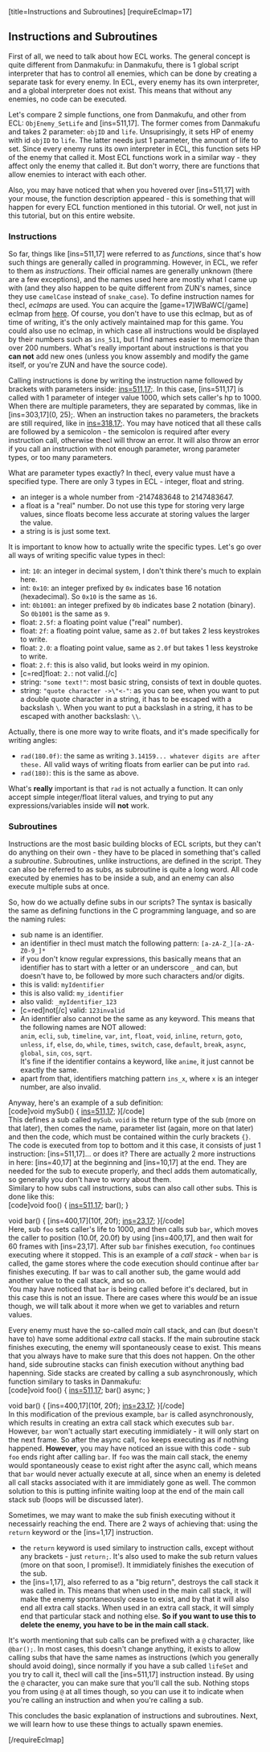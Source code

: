 [title=Instructions and Subroutines]
[requireEclmap=17]
## Instructions and Subroutines
First of all, we need to talk about how ECL works. The general concept is quite different from Danmakufu: in Danmakufu, there is 1 global script interpreter that has to control all enemies, which can be done by creating a separate task for every enemy. In ECL, every enemy has its own interpreter, and a global interpreter does not exist. This means that without any enemies, no code can be executed. 
   
Let's compare 2 simple functions, one from Danmakufu, and other from ECL: `ObjEnemy_SetLife` and [ins=511,17]. The former comes from Danmakufu and takes 2 parameter: `objID` and `life`. Unsuprisingly, it sets HP of enemy with id `objID` to `life`. The latter needs just 1 parameter, the amount of life to set. Since every enemy runs its own interpreter in ECL, this function sets HP of the enemy that called it. Most ECL functions work in a similar way - they affect only the enemy that called it. But don't worry, there are functions that allow enemies to interact with each other.  
  
Also, you may have noticed that when you hovered over [ins=511,17] with your mouse, the function description appeared - this is something that will happen for every ECL function mentioned in this tutorial. Or well, not just in this tutorial, but on this entire website. 

### Instructions
So far, things like [ins=511,17] were referred to as *functions*, since that's how such things are generally called in programming. However, in ECL, we refer to them as *instructions*. Their official names are generally unknown (there are a few exceptions), and the names used here are mostly what I came up with (and they also happen to be quite different from ZUN's names, since they use `camelCase` instead of `snake_case`). To define instruction names for thecl, *eclmaps* are used. You can acquire the [game=17]WBaWC[/game] eclmap from [here](https://github.com/Priw8/eclmap). Of course, you don't have to use this eclmap, but as of time of writing, it's the only actively maintained map for this game. You could also use no eclmap, in which case all instructions would be displayed by their numbers such as `ins_511`, but I find names easier to memorize than over 200 numbers. What's really important about instructions is that you **can not** add new ones (unless you know assembly and modify the game itself, or you're ZUN and have the source code).   
  
Calling instructions is done by writing the instruction name followed by brackets with parameters inside: <instr>[ins=511,17](1000);</instr>. In this case, [ins=511,17] is called with 1 parameter of integer value 1000, which sets caller's hp to 1000. When there are multiple parameters, they are separated by commas, like in <instr>[ins=303,17](0, 25);</instr>. When an instruction takes no parameters, the brackets are still required, like in <instr>[ins=318,17]();</instr>. You may have noticed that all these calls are followed by a semicolon - the semicolon is required after every instruction call, otherwise thecl will throw an error. It will also throw an error if you call an instruction with not enough parameter, wrong parameter types, or too many parameters.  
  
What are parameter types exactly? In thecl, every value must have a specified type. There are only 3 types in ECL - integer, float and string.
- an integer is a whole number from -2147483648 to 2147483647. 
- a float is a "real" number. Do not use this type for storing very large values, since floats become less accurate at storing values the larger the value.
- a string is is just some text.
  
It is important to know how to actually write the specific types. Let's go over all ways of writing specific value types in thecl:
- int: `10`: an integer in decimal system, I don't think there's much to explain here.
- int: `0x10`: an integer prefixed by `0x` indicates base 16 notation (hexadecimal). So `0x10` is the same as `16`.
- int: `0b1001`: an integer prefixed by `0b` indicates base 2 notation (binary). So `0b1001` is the same as `9`.
- float: `2.5f`: a floating point value ("real" number).
- float: `2f`: a floating point value, same as `2.0f` but takes 2 less keystrokes to write.
- float: `2.0`: a floating point value, same as `2.0f` but takes 1 less keystroke to write.
- float: `2.f`: this is also valid, but looks weird in my opinion.
- [c=red]float: `2.`: not valid.[/c]
- string: `"some text!"`: most basic string, consists of text in double quotes.
- string: `"quote character ->\"<-"`: as you can see, when you want to put a double quote character in a string, it has to be escaped with a backslash `\`. When you want to put a backslash in a string, it has to be escaped with another backslash: `\\`.  

Actually, there is one more way to write floats, and it's made specifically for writing angles:
- `rad(180.0f)`: the same as writing `3.14159... whatever digits are after these.` All valid ways of writing floats from earlier can be put into `rad`.
- `rad(180)`: this is the same as above.  

What's **really** important is that `rad` is not actually a function. It can only accept simple integer/float literal values, and trying to put any expressions/variables inside will **not** work.

  
### Subroutines
Instructions are the most basic building blocks of ECL scripts, but they can't do anything on their own - they have to be placed in something that's called a *subroutine*. Subroutines, unlike instructions, are defined in the script. They can also be referred to as subs, as subroutine is quite a long word. All code executed by enemies has to be inside a sub, and an enemy can also execute multiple subs at once. 

So, how do we actually define subs in our scripts? The syntax is basically the same as defining functions in the C programming language, and so are the naming rules:
- sub name is an identifier.
- an identifier in thecl must match the following pattern: `[a-zA-Z_][a-zA-Z0-9_]*`
- if you don't know regular expressions, this basically means that an identifier has to start with a letter or an underscore `_` and can, but doesn't have to, be followed by more such characters and/or digits.
- this is valid: `myIdentifier`
- this is also valid: `my_identifier`
- also valid: `_myIdentifier_123`
- [c=red]not[/c] valid: `123invalid`  
- An identifier also cannot be the same as any keyword. This means that the following names are NOT allowed:  
`anim`, `ecli`, `sub`, `timeline`, `var`, `int`, `float`, `void`, `inline`, `return`, `goto`, `unless`, `if`, `else`, `do`, `while`, `times`, `switch`, `case`, `default`, `break`, `async`, `global`, `sin`, `cos`, `sqrt`.  
It's fine if the identifier contains a keyword, like `anime`, it just cannot be exactly the same.
- apart from that, identifiers matching pattern `ins_x`, where `x` is an integer number, are also invalid.
  
Anyway, here's an example of a sub definition:  
[code]void mySub() {
    [ins=511,17](1000);
}[/code]  
This defines a sub called `mySub`. `void` is the return type of the sub (more on that later), then comes the name, parameter list (again, more on that later) and then the code, which must be contained within the curly brackets `{}`. The code is executed from top to bottom and it this case, it consists of just 1 instruction: [ins=511,17]... or does it? There are actually 2 more instructions in here: [ins=40,17] at the beginning and [ins=10,17] at the end. They are needed for the sub to execute properly, and thecl adds them automatically, so generally you don't have to worry about them.  
Similary to how subs call instructions, subs can also call other subs. This is done like this:  
[code]void foo() {
	[ins=511,17](1000);
	bar();
}

void bar() {
	[ins=400,17](10f, 20f);
	[ins=23,17](60);
}[/code]  
Here, sub `foo` sets caller's life to 1000, and then calls sub `bar`, which moves the caller to position (10.0f, 20.0f) by using [ins=400,17], and then wait for 60 frames with [ins=23,17]. After sub `bar` finishes execution, `foo` continues executing where it stopped. This is an example of a *call stack* -  when `bar` is called, the game stores where the code execution should continue after `bar` finishes executing. If `bar` was to call another sub, the game would add another value to the call stack, and so on.  
You may have noticed that `bar` is being called before it's declared, but in this case this is not an issue. There are cases where this *would* be an issue though, we will talk about it more when we get to variables and return values.
  
Every enemy must have the so-called *main* call stack, and can (but doesn't have to) have some additional *extra* call stacks. If the main subroutine stack finishes executing, the enemy will spontaneously cease to exist. This means that you always have to make sure that this does not happen. On the other hand, side subroutine stacks can finish execution without anything bad hapenning. Side stacks are created by calling a sub asynchronously, which function similary to tasks in Danmakufu:  
[code]void foo() {
	[ins=511,17](1000);
	bar() async;
}

void bar() {
	[ins=400,17](10f, 20f);
	[ins=23,17](60);
}[/code]  
In this modification of the previous example, `bar` is called asynchronously, which results in creating an extra call stack which executes sub `bar`. However, `bar` won't actually start executing immidiately - it will only start on the next frame. So after the async call, `foo` keeps executing as if nothing happened. **However**, you may have noticed an issue with this code - sub `foo` ends right after calling `bar`. If `foo` was the main call stack, the enemy would spontaneously cease to exist right after the async call, which means that `bar` would never actually execute at all, since when an enemy is deleted all call stacks associated with it are immidiately gone as well. The common solution to this is putting infinite waiting loop at the end of the main call stack sub (loops will be discussed later).  

Sometimes, we may want to make the sub finish executing without it necessairly reaching the end. There are 2 ways of achieving that: using the `return` keyword or the [ins=1,17] instruction.
- the `return` keyword is used similary to instruction calls, except without any brackets - just `return;`. It's also used to make the sub return values (more on that soon, I promise!). It immidiately finishes the execution of the sub.
- the [ins=1,17], also referred to as a "big return", destroys the call stack it was called in. This means that when used in the main call stack, it will make the enemy spontaneously cease to exist, and by that it will also end all extra call stacks. When used in an extra call stack, it will simply end that particular stack and nothing else. **So if you want to use this to delete the enemy, you have to be in the main call stack.**
  
It's worth mentioning that sub calls can be prefixed with a `@` character, like `@bar();`. In most cases, this doesn't change anything, it exists to allow calling subs that have the same names as instructions (which you generally should avoid doing), since normally if you have a sub called `lifeSet` and you try to call it, thecl will call the [ins=511,17] instruction instead. By using the `@` character, you can make sure that you'll call the sub. Nothing stops you from using `@` at all times though, so you can use it to indicate when you're calling an instruction and when you're calling a sub.  
  
This concludes the basic explanation of instructions and subroutines. Next, we will learn how to use these things to actually spawn enemies.

[/requireEclmap]
